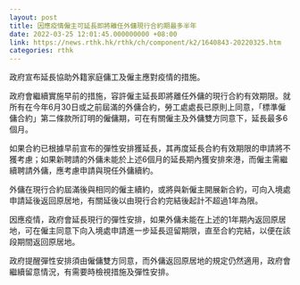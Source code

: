 ```yaml
---
layout: post
title: 因應疫情僱主可延長即將離任外傭現行合約期最多半年
date: 2022-03-25 12:01:45.000000000 +08:00
link: https://news.rthk.hk/rthk/ch/component/k2/1640843-20220325.htm
categories: rthk
---
```


政府宣布延長協助外籍家庭傭工及僱主應對疫情的措施。

政府會繼續實施早前的措施，容許僱主延長即將離任外傭的現行合約有效期限。就所有在今年6月30日或之前屆滿的外傭合約，勞工處處長已原則上同意，「標準僱傭合約」第二條款所訂明的僱傭期，可在有關僱主及外傭雙方同意下，延長最多6個月。

如果合約已根據早前宣布的彈性安排獲延長，其再度延長合約有效期限的申請將不獲考慮；如果新聘請的外傭未能於上述6個月的延長期內獲安排來港，而僱主需繼續聘請外傭，應考慮申請與現任外傭續約。

外傭在現行合約屆滿後與相同的僱主續約，或將與新僱主開展新合約，可向入境處申請延後返回原居地，有關延後以由現行合約完結後起計不超過1年為限。

因應疫情，政府會延長現行的彈性安排，如果外傭未能在上述的1年期內返回原居地，可在僱主同意下向入境處申請進一步延長逗留期限，直至合約完結，以便在該段期間返回原居地。

政府提醒彈性安排須由僱傭雙方同意，而外傭返回原居地的規定仍然適用，政府會繼續留意情況，有需要時檢視措施及彈性安排。
